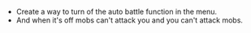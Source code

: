 - Create a way to turn of the auto battle function in the menu.
- And when it's off mobs can't attack you and you can't attack mobs.